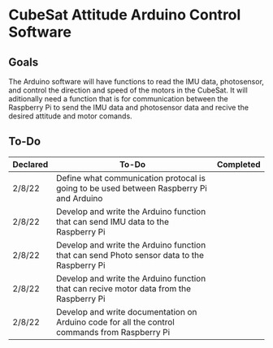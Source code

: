 # CubeSat Attitude Arduino Control Software 

## Goals
The Arduino software will have functions to read the IMU data, photosensor, and control the direction and speed of the motors in the CubeSat. It will aditionally need a function that is for communication between the Raspberry Pi to send the IMU data and photosensor data and recive the desired attitude and motor comands.

## To-Do
| Declared | To-Do | Completed |
--- | --- | ---
| 2/8/22 | Define what communication protocal is going to be used between Raspberry Pi and Arduino |
| 2/8/22 | Develop and write the Arduino function that can send IMU data to the Raspberry Pi |
| 2/8/22 | Develop and write the Arduino function that can send Photo sensor data to the Raspberry Pi | 
| 2/8/22 | Develop and write the Arduino function that can recive motor data from the Raspberry Pi |
| 2/8/22 | Develop and write documentation on Arduino code for all the control commands from Raspberry Pi |